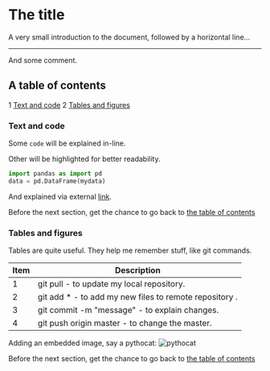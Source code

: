 # The title

A very small introduction to the document, followed by a horizontal line...

---

And some comment.

## A table of contents

1 [Text and code](#text-and-code)
2 [Tables and figures](#tables-and-figures)

### Text and code

Some `code` will be explained in-line.

Other will be highlighted for better readability.

```python
import pandas as import pd
data = pd.DataFrame(mydata)
```

And explained via external [link](https://pandas.pydata.org/).

Before the next section, get the chance to go back to [the table of contents](#a-table-of-contents)

### Tables and figures

Tables are quite useful. They help me remember stuff, like git commands.

| Item | Description |
| --- | --- |
| 1   | git pull - to update my local repository. |
| 2 | git add * - to add my new files to remote repository . |
| 3 | git commit -m "message" - to explain changes. |
| 4 | git push origin master - to change the master. |

Adding an embedded image, say a pythocat:
![pythocat](https://octodex.github.com/images/pythocat.png)

Before the next section, get the chance to go back to [the table of contents](#a-table-of-contents)
